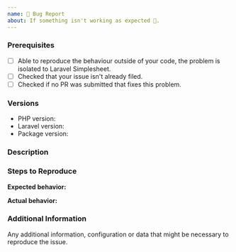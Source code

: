```yaml
---
name: 🐛 Bug Report
about: If something isn't working as expected 🤔.
---
```


<!--

PLEASE READ: FILLING IN THE TEMPLATE IS REQUIRED!
Issues that do not include enough information might not be picked up.

Have you read Laravel Simplesheet's
contributing guidelines (https://nikazooz.github.io/laravel-simplesheet/1.0/getting-started/contributing)
and Code Of Conduct (https://github.com/nikazooz/laravel-simplesheet/blob/1.0/CODE_OF_CONDUCT.md)?
By filing an Issue, you are expected to comply with it, including treating everyone with respect.

Please prefix your issue with: [BUG] .

-->

### Prerequisites

<!--

Put an X between the brackets if you have done the following:

-->

* [ ] Able to reproduce the behaviour outside of your code, the problem is isolated to Laravel Simplesheet.
* [ ] Checked that your issue isn't already filed.
* [ ] Checked if no PR was submitted that fixes this problem.

### Versions

<!-- Please be as exact and complete as possible when providing version numbers -->

* PHP version: <!-- put your FULL PHP version here -->
* Laravel version: <!-- put your FULL Laravel version here -->
* Package version: <!-- put FULL Laravel Simplesheet package version here -->

### Description

<!-- Describe the issue -->

### Steps to Reproduce

<!-- How can this issue be reproduced? Provide an spreadsheet (Excel) file or reproduction repository to help us reproduce the issue easily.  -->

**Expected behavior:**

<!-- What you expect to happen -->

**Actual behavior:**

<!-- What actually happens. Please include screenshots, strack traces and anything that can help us understand the issue. -->

### Additional Information

Any additional information, configuration or data that might be necessary to reproduce the issue.
